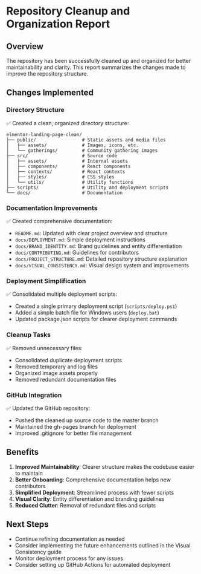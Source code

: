 # Repository Cleanup and Organization Report

## Overview

The repository has been successfully cleaned up and organized for better maintainability and clarity. This report summarizes the changes made to improve the repository structure.

## Changes Implemented

### Directory Structure

✅ Created a clean, organized directory structure:

```
elmentor-landing-page-clean/
├── public/                 # Static assets and media files
│   ├── assets/             # Images, icons, etc.
│   └── gatherings/         # Community gathering images
├── src/                    # Source code
│   ├── assets/             # Internal assets
│   ├── components/         # React components
│   ├── contexts/           # React contexts
│   ├── styles/             # CSS styles
│   └── utils/              # Utility functions
├── scripts/                # Utility and deployment scripts
└── docs/                   # Documentation
```

### Documentation Improvements

✅ Created comprehensive documentation:

- `README.md`: Updated with clear project overview and structure
- `docs/DEPLOYMENT.md`: Simple deployment instructions
- `docs/BRAND_IDENTITY.md`: Brand guidelines and entity differentiation
- `docs/CONTRIBUTING.md`: Guidelines for contributors
- `docs/PROJECT_STRUCTURE.md`: Detailed repository structure explanation
- `docs/VISUAL_CONSISTENCY.md`: Visual design system and improvements

### Deployment Simplification

✅ Consolidated multiple deployment scripts:

- Created a single primary deployment script (`scripts/deploy.ps1`)
- Added a simple batch file for Windows users (`deploy.bat`)
- Updated package.json scripts for clearer deployment commands

### Cleanup Tasks

✅ Removed unnecessary files:

- Consolidated duplicate deployment scripts
- Removed temporary and log files
- Organized image assets properly
- Removed redundant documentation files

### GitHub Integration

✅ Updated the GitHub repository:

- Pushed the cleaned up source code to the master branch
- Maintained the gh-pages branch for deployment
- Improved .gitignore for better file management

## Benefits

1. **Improved Maintainability**: Clearer structure makes the codebase easier to maintain
2. **Better Onboarding**: Comprehensive documentation helps new contributors
3. **Simplified Deployment**: Streamlined process with fewer scripts
4. **Visual Clarity**: Entity differentiation and branding guidelines
5. **Reduced Clutter**: Removal of redundant files and scripts

## Next Steps

- Continue refining documentation as needed
- Consider implementing the future enhancements outlined in the Visual Consistency guide
- Monitor deployment process for any issues
- Consider setting up GitHub Actions for automated deployment
